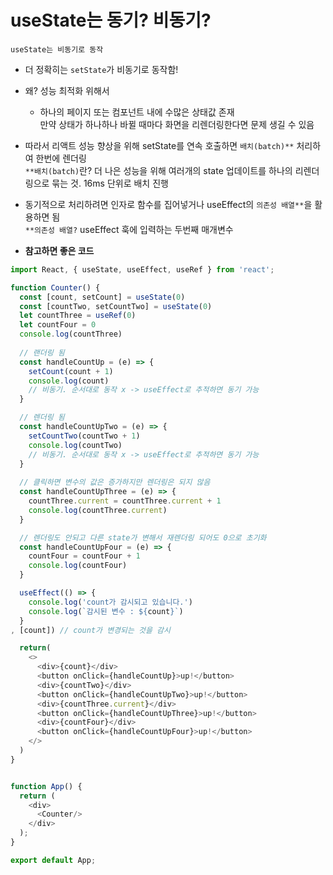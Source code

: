 # useState는 동기? 비동기?

`useState는 비동기로 동작`
* 더 정확히는 `setState`가 비동기로 동작함!

* 왜? 성능 최적화 위해서
    * 하나의 페이지 또는 컴포넌트 내에 수많은 상태값 존재   
    만약 상태가 하나하나 바뀔 때마다 화면을 리렌더링한다면 문제 생길 수 있음

* 따라서 리액트 성능 향상을 위해 setState를 연속 호출하면 `배치(batch)**` 처리하여 한번에 렌더링   
`**배치(batch)`란? 더 나은 성능을 위해 여러개의 state 업데이트를 하나의 리렌더링으로 묶는 것. 16ms 단위로 배치 진행

* 동기적으로 처리하려면 인자로 함수를 집어넣거나 useEffect의 `의존성 배열**`을 활용하면 됨   
`**의존성 배열?` useEffect 훅에 입력하는 두번째 매개변수

* **참고하면 좋은 코드**
```js
import React, { useState, useEffect, useRef } from 'react';

function Counter() {
  const [count, setCount] = useState(0)
  const [countTwo, setCountTwo] = useState(0)
  let countThree = useRef(0)
  let countFour = 0
  console.log(countThree)
  
  // 랜더링 됨
  const handleCountUp = (e) => {
    setCount(count + 1)
    console.log(count)
    // 비동기. 순서대로 동작 x -> useEffect로 추적하면 동기 가능
  }

  // 렌더링 됨
  const handleCountUpTwo = (e) => {
    setCountTwo(countTwo + 1)
    console.log(countTwo)
    // 비동기. 순서대로 동작 x -> useEffect로 추적하면 동기 가능
  }
  
  // 클릭하면 변수의 값은 증가하지만 렌더링은 되지 않음
  const handleCountUpThree = (e) => {
    countThree.current = countThree.current + 1
    console.log(countThree.current)
  }

  // 렌더링도 안되고 다른 state가 변해서 재렌더링 되어도 0으로 초기화
  const handleCountUpFour = (e) => {
    countFour = countFour + 1
    console.log(countFour)
  }

  useEffect(() => {
    console.log('count가 감시되고 있습니다.')
    console.log(`감시된 변수 : ${count}`)
  }
, [count]) // count가 변경되는 것을 감시

  return(
    <>
      <div>{count}</div>
      <button onClick={handleCountUp}>up!</button>
      <div>{countTwo}</div>
      <button onClick={handleCountUpTwo}>up!</button>
      <div>{countThree.current}</div>
      <button onClick={handleCountUpThree}>up!</button>
      <div>{countFour}</div>
      <button onClick={handleCountUpFour}>up!</button>
    </>
  )
}


function App() {
  return (
    <div>
      <Counter/>
    </div>
  );
}

export default App;
```
